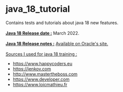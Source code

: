 # java_18_tutorial
Contains tests and tutorials about java 18 new features.
<br/>
<br/>
<u><b>Java 18 Release date :</u></b> March 2022.
<br/>
<br/>
<u><b>Java 18 Release notes :</u></b> <a href="https://www.oracle.com/java/technologies/javase/18-relnote-issues.html">Available on Oracle's site.</a>
<br/>
<br/>
<u>Sources I used for java 18 training :</u>
- https://www.happycoders.eu
- https://jenkov.com
- http://www.mastertheboss.com
- https://www.developer.com
- https://www.loicmathieu.fr